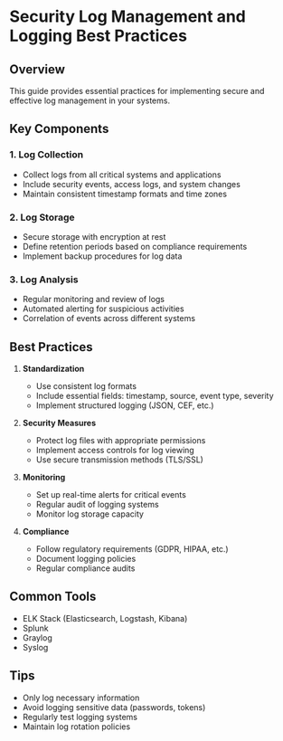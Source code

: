 
# Security Log Management and Logging Best Practices

## Overview
This guide provides essential practices for implementing secure and effective log management in your systems.

## Key Components

### 1. Log Collection
- Collect logs from all critical systems and applications
- Include security events, access logs, and system changes
- Maintain consistent timestamp formats and time zones

### 2. Log Storage
- Secure storage with encryption at rest
- Define retention periods based on compliance requirements
- Implement backup procedures for log data

### 3. Log Analysis
- Regular monitoring and review of logs
- Automated alerting for suspicious activities
- Correlation of events across different systems

## Best Practices

1. **Standardization**
   - Use consistent log formats
   - Include essential fields: timestamp, source, event type, severity
   - Implement structured logging (JSON, CEF, etc.)

2. **Security Measures**
   - Protect log files with appropriate permissions
   - Implement access controls for log viewing
   - Use secure transmission methods (TLS/SSL)

3. **Monitoring**
   - Set up real-time alerts for critical events
   - Regular audit of logging systems
   - Monitor log storage capacity

4. **Compliance**
   - Follow regulatory requirements (GDPR, HIPAA, etc.)
   - Document logging policies
   - Regular compliance audits

## Common Tools
- ELK Stack (Elasticsearch, Logstash, Kibana)
- Splunk
- Graylog
- Syslog

## Tips
- Only log necessary information
- Avoid logging sensitive data (passwords, tokens)
- Regularly test logging systems
- Maintain log rotation policies
